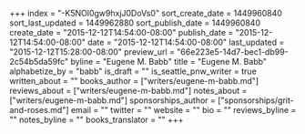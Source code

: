 +++
index = "-K5NOl0gw9hxjJ0DoVs0"
sort_create_date = 1449960840
sort_last_updated = 1449962880
sort_publish_date = 1449960840
create_date = "2015-12-12T14:54:00-08:00"
publish_date = "2015-12-12T14:54:00-08:00"
date = "2015-12-12T14:54:00-08:00"
last_updated = "2015-12-12T15:28:00-08:00"
preview_url = "66e223e5-14d7-bec1-db99-2c54b5da59fc"
byline = "Eugene M. Babb"
title = "Eugene M. Babb"
alphabetize_by = "babb"
is_draft = ""
is_seattle_pnw_writer = true
written_about = ""
books_author = ["writers/eugene-m-babb.md"]
reviews_about = ["writers/eugene-m-babb.md"]
notes_about = ["writers/eugene-m-babb.md"]
sponsorships_author = ["sponsorships/grit-and-roses.md"]
email = ""
twitter = ""
website = ""
bio = ""
reviews_byline = ""
notes_byline = ""
books_translator = ""
+++
